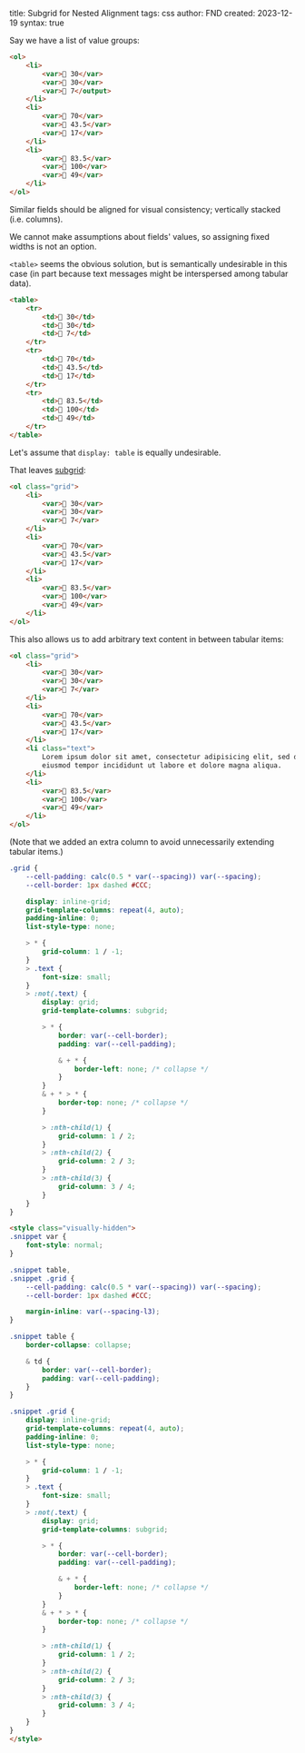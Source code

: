 title: Subgrid for Nested Alignment
tags: css
author: FND
created: 2023-12-19
syntax: true

Say we have a list of value groups:

```markdown allowHTML
<ol>
    <li>
        <var>📐 30</var>
        <var>📏 30</var>
        <var>🔗 7</output>
    </li>
    <li>
        <var>📐 70</var>
        <var>📏 43.5</var>
        <var>🔗 17</var>
    </li>
    <li>
        <var>📐 83.5</var>
        <var>📏 100</var>
        <var>🔗 49</var>
    </li>
</ol>
```

Similar fields should be aligned for visual consistency; vertically stacked
(i.e. columns).

We cannot make assumptions about fields' values, so assigning fixed widths is
not an option.

`<table>` seems the obvious solution, but is semantically undesirable in this
case (in part because text messages might be interspersed among tabular data).

```markdown allowHTML
<table>
    <tr>
        <td>📐 30</td>
        <td>📏 30</td>
        <td>🔗 7</td>
    </tr>
    <tr>
        <td>📐 70</td>
        <td>📏 43.5</td>
        <td>🔗 17</td>
    </tr>
    <tr>
        <td>📐 83.5</td>
        <td>📏 100</td>
        <td>🔗 49</td>
    </tr>
</table>
```

Let's assume that `display: table` is equally undesirable.

That leaves [subgrid](https://dev.to/kenbellows/why-we-need-css-subgrid-53mh):

```markdown allowHTML
<ol class="grid">
    <li>
        <var>📐 30</var>
        <var>📏 30</var>
        <var>🔗 7</var>
    </li>
    <li>
        <var>📐 70</var>
        <var>📏 43.5</var>
        <var>🔗 17</var>
    </li>
    <li>
        <var>📐 83.5</var>
        <var>📏 100</var>
        <var>🔗 49</var>
    </li>
</ol>
```

This also allows us to add arbitrary text content in between tabular items:

```markdown allowHTML
<ol class="grid">
    <li>
        <var>📐 30</var>
        <var>📏 30</var>
        <var>🔗 7</var>
    </li>
    <li>
        <var>📐 70</var>
        <var>📏 43.5</var>
        <var>🔗 17</var>
    </li>
    <li class="text">
        Lorem ipsum dolor sit amet, consectetur adipisicing elit, sed do
        eiusmod tempor incididunt ut labore et dolore magna aliqua.
    </li>
    <li>
        <var>📐 83.5</var>
        <var>📏 100</var>
        <var>🔗 49</var>
    </li>
</ol>
```

(Note that we added an extra column to avoid unnecessarily extending tabular
items.)

```css
.grid {
    --cell-padding: calc(0.5 * var(--spacing)) var(--spacing);
    --cell-border: 1px dashed #CCC;

    display: inline-grid;
    grid-template-columns: repeat(4, auto);
    padding-inline: 0;
    list-style-type: none;

    > * {
        grid-column: 1 / -1;
    }
    > .text {
        font-size: small;
    }
    > :not(.text) {
        display: grid;
        grid-template-columns: subgrid;

        > * {
            border: var(--cell-border);
            padding: var(--cell-padding);

            & + * {
                border-left: none; /* collapse */
            }
        }
        & + * > * {
            border-top: none; /* collapse */
        }

        > :nth-child(1) {
            grid-column: 1 / 2;
        }
        > :nth-child(2) {
            grid-column: 2 / 3;
        }
        > :nth-child(3) {
            grid-column: 3 / 4;
        }
    }
}
```

```markdown allowHTML
<style class="visually-hidden">
.snippet var {
    font-style: normal;
}

.snippet table,
.snippet .grid {
    --cell-padding: calc(0.5 * var(--spacing)) var(--spacing);
    --cell-border: 1px dashed #CCC;

    margin-inline: var(--spacing-l3);
}

.snippet table {
    border-collapse: collapse;

    & td {
        border: var(--cell-border);
        padding: var(--cell-padding);
    }
}

.snippet .grid {
    display: inline-grid;
    grid-template-columns: repeat(4, auto);
    padding-inline: 0;
    list-style-type: none;

    > * {
        grid-column: 1 / -1;
    }
    > .text {
        font-size: small;
    }
    > :not(.text) {
        display: grid;
        grid-template-columns: subgrid;

        > * {
            border: var(--cell-border);
            padding: var(--cell-padding);

            & + * {
                border-left: none; /* collapse */
            }
        }
        & + * > * {
            border-top: none; /* collapse */
        }

        > :nth-child(1) {
            grid-column: 1 / 2;
        }
        > :nth-child(2) {
            grid-column: 2 / 3;
        }
        > :nth-child(3) {
            grid-column: 3 / 4;
        }
    }
}
</style>
```

